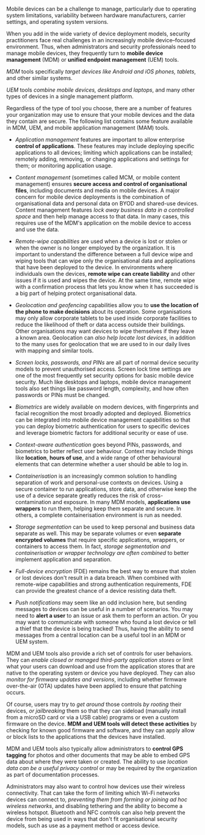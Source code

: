
Mobile devices can be a challenge to manage, particularly due to operating system limitations, variability between hardware manufacturers, carrier settings, and operating system versions.

When you add in the wide variety of device deployment models, security practitioners face real challenges in an increasingly mobile device–focused environment.
Thus, when administrators and security professionals need to manage mobile devices, they frequently turn to **mobile device management** (MDM) or **unified endpoint management** (UEM) tools. 

*MDM* tools specifically *target devices like Android and iOS phones, tablets*, and other similar systems. 

*UEM* tools *combine mobile devices, desktops and laptops*, and many other types of devices in a single management platform.

Regardless of the type of tool you choose, there are a number of features your organization may use to ensure that your mobile devices and the data they contain are secure. The following list contains some feature available in MDM, UEM, and mobile application management (MAM) tools. 

- *Application management* features are important to allow enterprise **control of applications**. These features may include deploying specific applications to all devices; limiting which applications can be installed; remotely adding, removing, or changing applications and settings for them; or monitoring application usage.
  
- *Content management* (sometimes called MCM, or mobile content management) ensures **secure access and control of organisational files**, including documents and media on mobile devices. A major concern for mobile device deployments is the combination of organisational data and personal data on BYOD and shared-use devices. Content management features *lock away business data in a controlled space* and then help manage access to that data. In many cases, this requires use of the MDM's application on the mobile device to access and use the data.

- *Remote-wipe capabilities* are used when a device is lost or stolen or when the owner is no longer employed by the organization. It is important to understand the difference between a full device wipe and wiping tools that can wipe only the organisational data and applications that have been deployed to the device. In environments where individuals own the devices, **remote wipe can create liability** and other issues if it is used and wipes the device. At the same time, remote wipe with a confirmation process that lets you know when it has succeeded is a big part of helping protect organisational data.
  
- *Geolocation and geofencing* capabilities allow you to **use the location of the phone to make decisions** about its operation. Some organisations may only allow corporate tablets to be used inside corporate facilities to reduce the likelihood of theft or data access outside their buildings. Other organisations may want devices to wipe themselves if they leave a known area. Geolocation can *also help locate lost devices*, in addition to the many uses for geolocation that we are used to in our daily lives with mapping and similar tools.
  
- *Screen locks, passwords, and PINs* are all part of normal device security models to prevent unauthorised access. Screen lock time settings are one of the most frequently set security options for basic mobile device security. Much like desktops and laptops, mobile device management tools also set things like password length, complexity, and how often passwords or PINs must be changed.
  
- *Biometrics* are widely available on modern devices, with fingerprints and facial recognition the most broadly adopted and deployed. Biometrics can be integrated into mobile device management capabilities so that you can deploy biometric authentication for users to specific devices and leverage biometric factors for additional security or ease of use.
  
- *Context-aware authentication* goes beyond PINs, passwords, and biometrics to better reflect user behaviour. Context may include things like **location**, **hours of use**, and a wide range of other behavioural elements that can determine whether a user should be able to log in.
  
- *Containerisation* is an increasingly common solution to handling separation of work and personal-use contexts on devices. Using a secure container to run applications, store data, and otherwise keep the use of a device separate greatly reduces the risk of cross-contamination and exposure. In many MDM models, **applications use wrappers** to run them, helping keep them separate and secure. In others, a complete containerisation environment is run as needed.
  
- *Storage segmentation* can be used to keep personal and business data separate as well. This may be separate volumes or even **separate encrypted volumes** that require specific applications, wrappers, or containers to access them. In fact, *storage segmentation and containerisation or wrapper technology are often combined* to better implement application and separation.
  
- *Full-device encryption* (FDE) remains the best way to ensure that stolen or lost devices don't result in a data breach. When combined with remote-wipe capabilities and strong authentication requirements, FDE can provide the greatest chance of a device resisting data theft.
  
- *Push notifications* may seem like an odd inclusion here, but sending messages to devices can be useful in a number of scenarios. You may need to **alert a user** to an issue or ask them to perform an action. Or you may want to communicate with someone who found a lost device or tell a thief that the device is being tracked! Thus, having the ability to send messages from a central location can be a useful tool in an MDM or UEM system.

MDM and UEM tools also provide a rich set of controls for user behaviors. They can *enable closed or managed third-party application stores* or limit what your users can download and use from the application stores that are native to the operating system or device you have deployed. They can also *monitor for firmware updates and versions*, including whether firmware over-the-air (OTA) updates have been applied to ensure that patching occurs.

Of course, users may try to *get around* those controls *by rooting* their devices, *or jailbreaking* them so that they can sideload (manually install from a microSD card or via a USB cable) programs or even a custom firmware on the device. **MDM and UEM tools will detect these activities** by checking for known good firmware and software, and they can apply allow or block lists to the applications that the devices have installed.

MDM and UEM tools also typically allow administrators to **control GPS tagging** for photos and other documents that may be able to embed GPS data about where they were taken or created. The ability to use *location data can be a useful privacy control* or may be required by the organization as part of documentation processes.

Administrators may also want to control how devices use their wireless connectivity. That can take the form of limiting which Wi-Fi networks devices can connect to, *preventing them from forming or joining ad hoc wireless networks*, and disabling tethering and the ability to become a wireless hotspot. Bluetooth and NFC controls can also help prevent the device from being used in ways that don't fit organisational security models, such as use as a payment method or access device.